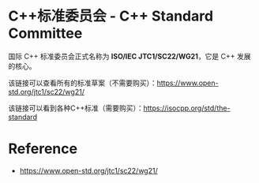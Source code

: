 # C++标准委员会 - C++ Standard Committee

国际 C++ 标准委员会正式名称为 **ISO/IEC JTC1/SC22/WG21**，它是 C++ 发展的核心。

该链接可以查看所有的标准草案（不需要购买）：https://www.open-std.org/jtc1/sc22/wg21/

该链接可以看到各种C++标准（需要购买）：https://isocpp.org/std/the-standard

# Reference

* https://www.open-std.org/jtc1/sc22/wg21/
